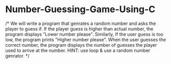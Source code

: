 # Number-Guessing-Game-Using-C

/* We will write a program that genrates a random number and asks the player to guess if. If the player guess is higher than actual number, 
the program displays "Lower number please". Similarly, If the user guess is too low, the program prints "Higher number please".
When the user guesses the correct number, the program displays the number of guesses the player used to arrive at the number. 
HINT: use loop & use a random number genrator. */
